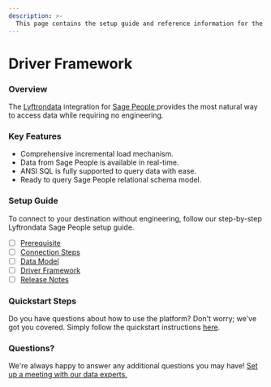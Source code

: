```yaml
---
description: >-
  This page contains the setup guide and reference information for the Sage People source connector.
---
```


# Driver Framework

### Overview

The [Lyftrondata](https://www.lyftrondata.com/) integration for [Sage People](https://www.lyftrondata.com/integration/sage-people/)[ ](https://www.lyftrondata.com/integration/sage-people/)provides the most natural way to access data while requiring no engineering.

### Key Features

* Comprehensive incremental load mechanism.
* Data from Sage People is available in real-time.&#x20;
* ANSI SQL is fully supported to query data with ease.
* Ready to query Sage People relational schema model.

### Setup Guide

To connect to your destination without engineering, follow our step-by-step Lyftrondata Sage People setup guide.

* [ ] [Prerequisite](../../human-resource-analytics/sage-people/prerequisite.md)
* [ ] [Connection Steps](../../human-resource-analytics/sage-people/connection-steps.md)
* [ ] [Data Model](../../human-resource-analytics/sage-people/data-model/)
* [ ] [Driver Framework](../../human-resource-analytics/sage-people/driver-framework/)
* [ ] [Release Notes](../../human-resource-analytics/sage-people/release-notes.md)

### Quickstart Steps

Do you have questions about how to use the platform? Don't worry; we've got you covered. Simply follow the quickstart instructions [here](../../../quickstart-steps.md).

### Questions? <a href="#questions" id="questions"></a>

We're always happy to answer any additional questions you may have! [Set up a meeting with our data experts.](https://www.lyftrondata.com/book-a-meeting/)


